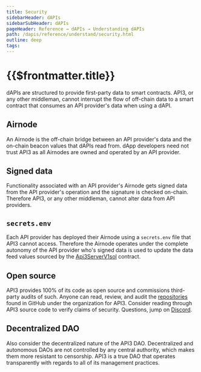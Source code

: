 ```yaml
---
title: Security
sidebarHeader: dAPIs
sidebarSubHeader: dAPIs
pageHeader: Reference → dAPIs → Understanding dAPIs
path: /dapis/reference/understand/security.html
outline: deep
tags:
---
```


<PageHeader/>

<SearchHighlight/>

<FlexStartTag/>

# {{$frontmatter.title}}

dAPIs are structured to provide first-party data to smart contracts. API3, or
any other middleman, cannot interrupt the flow of off-chain data to a smart
contract that consumes an API provider's data when using a dAPI.

## Airnode

An Airnode is the off-chain bridge between an API provider's data and the
on-chain beacon values that dAPIs read from. dApp developers need not trust API3
as all Airnodes are owned and operated by an API provider.

## Signed data

Functionality associated with an API provider's Airnode gets signed data from
the API provider's operation and the signature is checked on-chain. Therefore
API3, or any other middleman, cannot alter data from API providers.

## `secrets.env`

Each API provider has deployed their Airnode using a `secrets.env` file that
API3 cannot access. Therefore the Airnode operates under the complete autonomy
of the API provider who's signed data is used to update the data feed values
sourced by the
[Api3ServerV1sol](https://github.com/api3dao/airnode-protocol-v1/blob/main/contracts/api3-server-v1/Api3ServerV1.sol)
contract.

## Open source

API3 provides 100% of its code as open source and commissions third-party audits
of such. Anyone can read, review, and audit the
[repositories](https://github.com/api3dao) found in GitHub under the
organization for API3. Consider reading through API3 source code to verify
claims of security. Questions, jump on
[Discord](https://discord.com/channels/758003776174030948/765618225144266793).

## Decentralized DAO

Also consider the decentralized nature of the API3 DAO. Decentralized and
autonomous DAOs are not controlled by any central authority, which makes them
more resistant to censorship. API3 is a true DAO that operates transparently
with regards to all of its management practices.

<FlexEndTag/>
